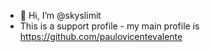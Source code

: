 - 👋 Hi, I’m @skyslimit
- This is a support profile - my main profile is https://github.com/paulovicentevalente


<!---
skyslimit/skyslimit is a ✨ special ✨ repository because its `README.md` (this file) appears on your GitHub profile.
You can click the Preview link to take a look at your changes.
--->
